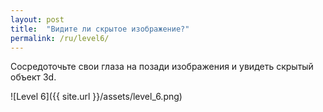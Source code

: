 ```yaml
---
layout: post
title:  "Видите ли скрытое изображение?"
permalink: /ru/level6/
---
```

Сосредоточьте свои глаза на позади изображения и увидеть скрытый объект 3d.

![Level 6]({{ site.url }}/assets/level_6.png)